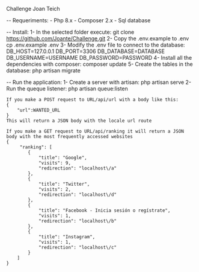 Challenge Joan Teich
 
 -- Requeriments:
    - Php 8.x
    - Composer 2.x
    - Sql database

 -- Install:
    1- In the selected folder execute:
        git clone https://github.com/Joante/Challenge.git
    2- Copy the .env.example to .env
        cp .env.example .env
    3- Modify the .env file to connect to the database:
        DB_HOST=127.0.0.1
        DB_PORT=3306
        DB_DATABASE=DATABASE
        DB_USERNAME=USERNAME
        DB_PASSWORD=PASSWORD
    4- Install all the dependencies with composer:
        composer update
    5- Create the tables in the database:
        php artisan migrate

 -- Run the application:
    1- Create a server with artisan:
        php artisan serve
    2- Run the queque listener:
        php artisan queue:listen

    If you make a POST request to URL/api/url with a body like this:
    {
        "url":WANTED_URL
    }
    This will return a JSON body with the locale url route

    If you make a GET request to URL/api/ranking it will return a JSON body with the most frequently accessed websites
    {
         "ranking": [
            {
                "title": "Google",
                "visits": 9,
                "redirection": "localhost\/a"
            },
            {
                "title": "Twitter",
                "visits": 2,
                "redirection": "localhost\/d"
            },
            {
                "title": "Facebook - Inicia sesión o regístrate",
                "visits": 1,
                "redirection": "localhost\/b"
            },
            {
                "title": "Instagram",
                "visits": 1,
                "redirection": "localhost\/c"
            }
        ]
    }
